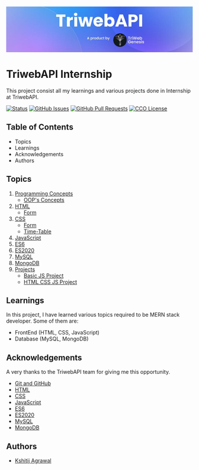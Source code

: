 ![Logo](/TriwebAPI.jpg)

# TriwebAPI Internship
This project consist all my learnings and various projects done in Internship at TriwebAPI.

[![Status](https://img.shields.io/badge/status-active-success.svg)](https://github.com/krish3742/TriwebAPI-Learning/) [![GitHub Issues](https://img.shields.io/github/issues/krish3742/TriwebAPI-Learning.svg)](https://github.com/krish3742/TriwebAPI-Learning/issues) [![GitHub Pull Requests](https://img.shields.io/github/issues-pr/krish3742/TriwebAPI-Learning.svg)](https://github.com/krish3742/TriwebAPI-Learning/pulls) [![CCO License](https://img.shields.io/badge/license-CCO-yellow.svg)](https://creativecommons.org/publicdomain/zero/1.0/)

## Table of Contents

 - Topics
 - Learnings
 - Acknowledgements
 - Authors

## Topics
 
 1. [Programming Concepts](https://github.com/krish3742/TriwebAPI-Learning/blob/main/Programing/readme.md)
    - [OOP's Concepts](https://github.com/krish3742/TriwebAPI-Learning/blob/main/Programing/OOPs/readme.md)
 2. [HTML](https://github.com/krish3742/TriwebAPI-Learning/blob/main/HTML/readme.md)
    - [Form](https://github.com/krish3742/TriwebAPI-Learning/blob/main/HTML/Form/readme.md)
 3. [CSS](https://github.com/krish3742/TriwebAPI-Learning/blob/main/CSS/readme.md)
    - [Form](https://github.com/krish3742/TriwebAPI-Learning/blob/main/CSS/Form/readme.md)
    - [Time-Table](https://github.com/krish3742/TriwebAPI-Learning/blob/main/CSS/Time-Table/readme.md)
 4. [JavaScript](https://github.com/krish3742/TriwebAPI-Learning/blob/main/JavaScript/readme.md)
 5. [ES6](https://github.com/krish3742/TriwebAPI-Learning/blob/main/ES6/readme.md)
 6. [ES2020](https://github.com/krish3742/TriwebAPI-Learning/blob/main/ES2020/readme.md)
 7. [MySQL](https://github.com/krish3742/TriwebAPI-Learning/blob/main/MySQL/readme.md)
 8. [MongoDB](https://github.com/krish3742/TriwebAPI-Learning/blob/main/MongoDB/readme.md)
 9. [Projects](https://github.com/krish3742/TriwebAPI-Learning/blob/main/Projects/readme.md)
    - [Basic JS Project](https://github.com/krish3742/TriwebAPI-Learning/blob/main/Projects/BasicJSProject/readme.md)
    - [HTML CSS JS Project](https://github.com/krish3742/TriwebAPI-Learning/blob/main/Projects/HTML_CSS_JS_Project/readme.md)

## Learnings

In this project, I have learned various topics required to be MERN stack developer. Some of them are:

- FrontEnd (HTML, CSS, JavaScript)
- Database (MySQL, MongoDB)

## Acknowledgements

A very thanks to the TriwebAPI team for giving me this opportunity.
 - [Git and GitHub](https://www.youtube.com/playlist?list=PLIfcYFqzDXHnvnUUPqlp9GqzzgCuYlBsK)
 - [HTML](https://www.w3schools.com/html/)
 - [CSS](https://www.w3schools.com/w3css/defaulT.asp)
 - [JavaScript](https://www.youtube.com/playlist?list=PLIfcYFqzDXHlQrXp52rDY3VSTPNaOEBqT)
 - [ES6](https://www.youtube.com/playlist?list=PLIfcYFqzDXHnC1mtQBKYeGhXOYzh5vqD9)
 - [ES2020](https://youtube.com/playlist?list=PLIfcYFqzDXHmTrbi52rwEXyBt8X89MBih&si=oOKhec-uZ9o4p4-5)
 - [MySQL](https://www.youtube.com/playlist?list=PLIfcYFqzDXHkx3IvtBbsSwmXNljU5kdeM)
 - [MongoDB](https://www.youtube.com/playlist?list=PLIfcYFqzDXHkSPsm1DfMuA0TEgpycA2e1)


## Authors

- [Kshitij Agrawal](https://www.github.com/krish3742)

